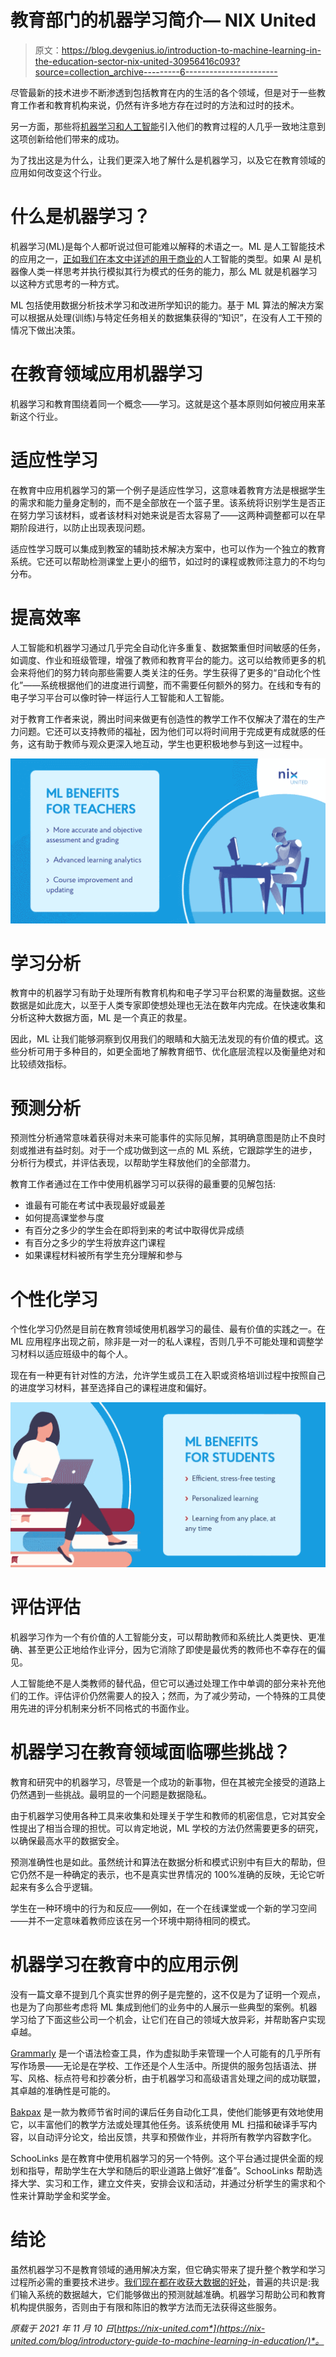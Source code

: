 # 教育部门的机器学习简介— NIX United

> 原文：<https://blog.devgenius.io/introduction-to-machine-learning-in-the-education-sector-nix-united-30956416c093?source=collection_archive---------6----------------------->

尽管最新的技术进步不断渗透到包括教育在内的生活的各个领域，但是对于一些教育工作者和教育机构来说，仍然有许多地方存在过时的方法和过时的技术。

另一方面，那些将[机器学习和人工智能](https://nix-united.com/blog/artificial-intelligence-vs-machine-learning-vs-deep-learning-explaining-the-difference/)引入他们的教育过程的人几乎一致地注意到这项创新给他们带来的成功。

为了找出这是为什么，让我们更深入地了解什么是机器学习，以及它在教育领域的应用如何改变这个行业。

# 什么是机器学习？

机器学习(ML)是每个人都听说过但可能难以解释的术语之一。ML 是人工智能技术的应用之一，[正如我们在本文中详述的用于商业的](https://nix-united.com/services/ai-solutions-artificial-intelligence/)人工智能的类型。如果 AI 是机器像人类一样思考并执行模拟其行为模式的任务的能力，那么 ML 就是机器学习以这种方式思考的一种方式。

ML 包括使用数据分析技术学习和改进所学知识的能力。基于 ML 算法的解决方案可以根据从处理(训练)与特定任务相关的数据集获得的“知识”，在没有人工干预的情况下做出决策。

# 在教育领域应用机器学习

机器学习和教育围绕着同一个概念——学习。这就是这个基本原则如何被应用来革新这个行业。

# 适应性学习

在教育中应用机器学习的第一个例子是适应性学习，这意味着教育方法是根据学生的需求和能力量身定制的，而不是全部放在一个篮子里。该系统将识别学生是否正在努力学习该材料，或者该材料对她来说是否太容易了——这两种调整都可以在早期阶段进行，以防止出现表现问题。

适应性学习既可以集成到教室的辅助技术解决方案中，也可以作为一个独立的教育系统。它还可以帮助检测课堂上更小的细节，如过时的课程或教师注意力的不均匀分布。

# 提高效率

人工智能和机器学习通过几乎完全自动化许多重复、数据繁重但时间敏感的任务，如调度、作业和班级管理，增强了教师和教育平台的能力。这可以给教师更多的机会来将他们的努力转向那些需要人类关注的任务。学生获得了更多的“自动化个性化”——系统根据他们的进度进行调整，而不需要任何额外的努力。在线和专有的电子学习平台可以像时钟一样运行人工智能和人工智能。

对于教育工作者来说，腾出时间来做更有创造性的教学工作不仅解决了潜在的生产力问题。它还可以支持教师的福祉，因为他们可以将时间用于完成更有成就感的任务，这有助于教师与观众更深入地互动，学生也更积极地参与到这一过程中。

![](img/d9de399faebb61de6504176ba1a35039.png)

# 学习分析

教育中的机器学习有助于处理所有教育机构和电子学习平台积累的海量数据。这些数据是如此庞大，以至于人类专家即使想处理也无法在数年内完成。在快速收集和分析这种大数据方面，ML 是一个真正的救星。

因此，ML 让我们能够洞察到仅用我们的眼睛和大脑无法发现的有价值的模式。这些分析可用于多种目的，如更全面地了解教育细节、优化底层流程以及衡量绝对和比较绩效指标。

# 预测分析

预测性分析通常意味着获得对未来可能事件的实际见解，其明确意图是防止不良时刻或推进有益时刻。对于一个成功做到这一点的 ML 系统，它跟踪学生的进步，分析行为模式，并评估表现，以帮助学生释放他们的全部潜力。

教育工作者通过在工作中使用机器学习可以获得的最重要的见解包括:

*   谁最有可能在考试中表现最好或最差
*   如何提高课堂参与度
*   有百分之多少的学生会在即将到来的考试中取得优异成绩
*   有百分之多少的学生将放弃这门课程
*   如果课程材料被所有学生充分理解和参与

# 个性化学习

个性化学习仍然是目前在教育领域使用机器学习的最佳、最有价值的实践之一。在 ML 应用程序出现之前，除非是一对一的私人课程，否则几乎不可能处理和调整学习材料以适应班级中的每个人。

现在有一种更有针对性的方法，允许学生或员工在入职或资格培训过程中按照自己的进度学习材料，甚至选择自己的课程进度和偏好。

![](img/94702bc68298a5d90e8b248f1bd1a99f.png)

# 评估评估

机器学习作为一个有价值的人工智能分支，可以帮助教师和系统比人类更快、更准确、甚至更公正地给作业评分，因为它消除了即使是最优秀的教师也不幸存在的偏见。

人工智能绝不是人类教师的替代品，但它可以通过处理工作中单调的部分来补充他们的工作。评估评价仍然需要人的投入；然而，为了减少劳动，一个特殊的工具使用先进的评分机制来分析不同格式的书面作业。

# 机器学习在教育领域面临哪些挑战？

教育和研究中的机器学习，尽管是一个成功的新事物，但在其被完全接受的道路上仍然遇到一些挑战。最明显的一个问题是数据隐私。

由于机器学习使用各种工具来收集和处理关于学生和教师的机密信息，它对其安全性提出了相当合理的担忧。可以肯定地说，ML 学校的方法仍然需要更多的研究，以确保最高水平的数据安全。

预测准确性也是如此。虽然统计和算法在数据分析和模式识别中有巨大的帮助，但它仍然不是一种确定的表示，也不是真实世界情况的 100%准确的反映，无论它听起来有多么合乎逻辑。

学生在一种环境中的行为和反应——例如，在一个在线课堂或一个新的学习空间——并不一定意味着教师应该在另一个环境中期待相同的模式。

# 机器学习在教育中的应用示例

没有一篇文章不提到几个真实世界的例子是完整的，这不仅是为了证明一个观点，也是为了向那些考虑将 ML 集成到他们的业务中的人展示一些典型的案例。机器学习给了下面这些公司一个机会，让它们在自己的领域大放异彩，并帮助客户实现卓越。

[Grammarly](https://app.grammarly.com/) 是一个语法检查工具，作为虚拟助手来管理一个人可能有的几乎所有写作场景——无论是在学校、工作还是个人生活中。所提供的服务包括语法、拼写、风格、标点符号和抄袭分析，由于机器学习和高级语言处理之间的成功联盟，其卓越的准确性是可能的。

[Bakpax](https://www.bakpax.com/) 是一款为教师节省时间的课后任务自动化工具，使他们能够更有效地使用它，以丰富他们的教学方法或处理其他任务。该系统使用 ML 扫描和破译手写内容，以自动评分论文，给出反馈，共享和预做作业，并将所有教学内容数字化。

SchooLinks 是在教育中使用机器学习的另一个特例。这个平台通过提供全面的规划和指导，帮助学生在大学和随后的职业道路上做好“准备”。SchooLinks 帮助选择大学、实习和工作，建立文件夹，安排会议和活动，并通过分析学生的需求和个性来计算助学金和奖学金。

# 结论

虽然机器学习不是教育领域的通用解决方案，但它确实带来了提升整个教学和学习过程所必需的重要技术进步。[我们现在都在收获大数据的好处](https://nix-united.com/blog/how-big-data-is-transforming-the-education-process/)，普遍的共识是:我们输入系统的数据越大，它们能够做出的预测就越准确。机器学习帮助公司和教育机构提供服务，否则由于有限和陈旧的教学方法而无法获得这些服务。

*原载于 2021 年 11 月 10 日*[*https://nix-united.com*](https://nix-united.com/blog/introductory-guide-to-machine-learning-in-education/)*。*